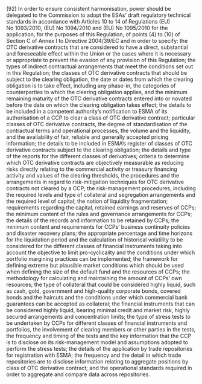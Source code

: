 (92) In order to ensure consistent harmonisation, power should be delegated to the Commission to adopt the ESAs’ draft regulatory technical standards in accordance with Articles 10 to 14 of Regulations (EU) No 1093/2010, (EU) No 1094/2010 and (EU) No 1095/2010 for the application, for the purposes of this Regulation, of points (4) to (10) of Section C of Annex I to Directive 2004/39/EC and in order to specify: the OTC derivative contracts that are considered to have a direct, substantial and foreseeable effect within the Union or the cases where it is necessary or appropriate to prevent the evasion of any provision of this Regulation; the types of indirect contractual arrangements that meet the conditions set out in this Regulation; the classes of OTC derivative contracts that should be subject to the clearing obligation, the date or dates from which the clearing obligation is to take effect, including any phase-in, the categories of counterparties to which the clearing obligation applies, and the minimum remaining maturity of the OTC derivative contracts entered into or novated before the date on which the clearing obligation takes effect; the details to be included in a competent authority’s notification to ESMA of its authorisation of a CCP to clear a class of OTC derivative contract; particular classes of OTC derivative contracts, the degree of standardisation of the contractual terms and operational processes, the volume and the liquidity, and the availability of fair, reliable and generally accepted pricing information; the details to be included in ESMA’s register of classes of OTC derivative contracts subject to the clearing obligation; the details and type of the reports for the different classes of derivatives; criteria to determine which OTC derivative contracts are objectively measurable as reducing risks directly relating to the commercial activity or treasury financing activity and values of the clearing thresholds, the procedures and the arrangements in regard to risk-mitigation techniques for OTC derivative contracts not cleared by a CCP; the risk-management procedures, including the required levels and type of collateral and segregation arrangements and the required level of capital; the notion of liquidity fragmentation; requirements regarding the capital, retained earnings and reserves of CCPs; the minimum content of the rules and governance arrangements for CCPs; the details of the records and information to be retained by CCPs; the minimum content and requirements for CCPs’ business continuity policies and disaster recovery plans; the appropriate percentage and time horizons for the liquidation period and the calculation of historical volatility to be considered for the different classes of financial instruments taking into account the objective to limit pro-cyclicality and the conditions under which portfolio margining practices can be implemented; the framework for defining extreme but plausible market conditions which should be used when defining the size of the default fund and the resources of CCPs; the methodology for calculating and maintaining the amount of CCPs’ own resources; the type of collateral that could be considered highly liquid, such as cash, gold, government and high-quality corporate bonds, covered bonds and the haircuts and the conditions under which commercial bank guarantees can be accepted as collateral; the financial instruments that can be considered highly liquid, bearing minimal credit and market risk, highly secured arrangements and concentration limits; the type of stress tests to be undertaken by CCPs for different classes of financial instruments and portfolios, the involvement of clearing members or other parties in the tests, the frequency and timing of the tests and the key information that the CCP is to disclose on its risk-management model and assumptions adopted to perform the stress tests; the details of the application by trade repositories for registration with ESMA; the frequency and the detail in which trade repositories are to disclose information relating to aggregate positions by class of OTC derivative contract; and the operational standards required in order to aggregate and compare data across repositories.